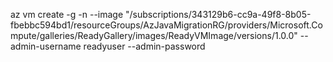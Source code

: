 az vm create -g <resourcegroup> -n <myDevVM> --image "/subscriptions/343129b6-cc9a-49f8-8b05-fbebbc594bd1/resourceGroups/AzJavaMigrationRG/providers/Microsoft.Compute/galleries/ReadyGallery/images/ReadyVMImage/versions/1.0.0" --admin-username readyuser  --admin-password <password>

